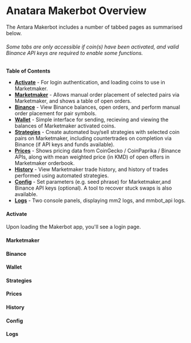 Anatara Makerbot Overview
=========================

The Antara Makerbot includes a number of tabbed pages as summarised below.

###### _Some tabs are only accessible if coin(s) have been activated, and valid Binance API keys are required to enable some functions._

**Table of Contents**

* **[Activate](#activate)** - For login authentication, and loading coins to use in Marketmaker.
* **[Marketmaker](#marketmaker)** - Allows manual order placement of selected pairs via Marketmaker, and shows a table of open orders.
* **[Binance](#binance)** - View Binance balances, open orders, and perform manual order placement for pair symbols.
* **[Wallet](#wallet)** - Simple interface for sending, recieving and viewing the balances of Marketmaker activated coins.
* **[Strategies](#strategies)** - Create automated buy/sell strategies with selected coin pairs on Marketmaker, including countertrades on completion via Binance (if API keys and funds available).
* **[Prices](#prices)** - Shows pricing data from CoinGecko / CoinPaprika / Binance APIs, along with mean weighted price (in KMD) of open offers in Marketmaker orderbook.
* **[History](#history)** - View Marketmaker trade history, and history of trades performed using automated strategies.
* **[Config](#config)** - Set parameters (e.g. seed phrase) for Marketmaker,and Binance API keys (optional). A tool to recover stuck swaps is also available.
* **[Logs](#logs)** - Two console panels, displaying mm2 logs, and mmbot_api logs.
 
 #### Activate
 Upon loading the Makerbot app, you'll see a login page.
 
 
 
 #### Marketmaker
 #### Binance
 #### Wallet
 #### Strategies
 #### Prices
 #### History
 #### Config
 #### Logs
 
 
